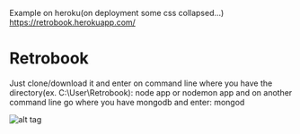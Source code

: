 Example on heroku(on deployment some css collapsed...)
https://retrobook.herokuapp.com/

# Retrobook
Just clone/download it and enter on command line where you have the directory(ex. C:\User\Retrobook): node app or nodemon app
and on another command line go where you have mongodb and enter: mongod 

![alt tag](https://i.imgur.com/8r4kcBF.jpg)
